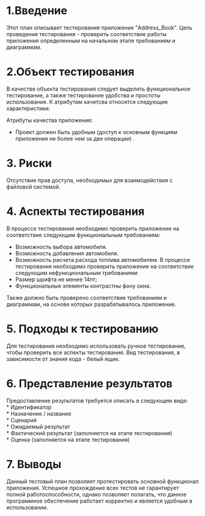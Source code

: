 # 1.Введение
Этот план описывает тестирование приложения "Address_Book". Цель проведения тестирования - проверить соответствие работы приложения определенным на начальном этапе требованиям и диаграммам.

# 2.Объект тестирования
В качестве объекта тестирования следует выделить функциональное тестирование, а также тестирование удобства и простоты использования. К атрибутам качетсва относятся следующие характеристики:

Атрибуты качества приложения:
* Проект должен быть удобным (доступ к основным функциям приложения не более чем за две операции) .

# 3. Риски
Отсутствие прав доступа, необходимых для взаимодействия с файловой системой.

# 4. Аспекты тестирования
В процессе тестирования необходимо проверить приложение на соответствие следующим функциональным требованиям:
* Возможность выбора автомобиля.
* Возможность добавления автомобиля.
* Возможность расчета расхода топлива автомобилем.
В процессе тестирования необходимо проверить приложение на соответствие следующим нефункциональным требованиям:
* Размер шрифта не менее 14пт;
* Функциональные элементы контрастны фону окна.

Также должно быть проверено соответствие требованиям и диаграммам, на основе которых разрабатывалось приложение.

# 5. Подходы к тестированию
Для тестирования необходимо использовать ручное тестирование, чтобы проверить все аспекты тестирования.
Вид тестирования, в зависимости от знания кода - белый ящик.

# 6. Представление результатов
Предоставление результатов требуется описать в следующем виде:</br>
    * Идентификатор</br>
    * Назначение / название</br>
    * Сценарий</br>
    * Ожидаемый результат</br>
    * Фактический результат (заполняется на этапе тестирования)</br>
    * Оценка (заполняется на этапе тестирования)</br>

# 7. Выводы
Данный тестовый план позволяет протестировать основной функционал приложения. Успешное прохождение всех тестов не гарантирует полной работоспособности, однако позволяет полагать, что данное программное обеспечение работает корректно и является удобным в использовании.
